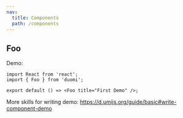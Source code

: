```yaml
---
nav:
  title: Components
  path: /components
---
```


## Foo

Demo:

```tsx
import React from 'react';
import { Foo } from 'duomi';

export default () => <Foo title="First Demo" />;
```

More skills for writing demo: https://d.umijs.org/guide/basic#write-component-demo
